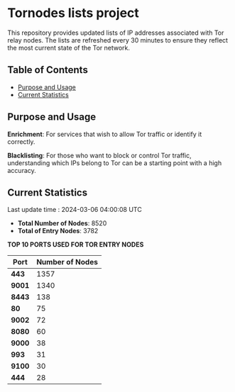 # Tornodes lists project

This repository provides updated lists of IP addresses associated with Tor relay nodes. The lists are refreshed every 30 minutes to ensure they reflect the most current state of the Tor network.

## Table of Contents

- [Purpose and Usage](#purpose-and-usage)
- [Current Statistics](#current-statistics)


## Purpose and Usage

**Enrichment**: For services that wish to allow Tor traffic or identify it correctly.

**Blacklisting**: For those who want to block or control Tor traffic, understanding which IPs belong to Tor can be a starting point with a high accuracy.

## Current Statistics

Last update time : 2024-03-06 04:00:08 UTC

- **Total Number of Nodes**: 8520
- **Total of Entry Nodes**: 3782

**TOP 10 PORTS USED FOR TOR ENTRY NODES**

| **Port** | **Number of Nodes** |
|------|-----------------|
| **443**   | 1357  |
| **9001**   | 1340  |
| **8443**   | 138  |
| **80**   | 75  |
| **9002**   | 72  |
| **8080**   | 60  |
| **9000**   | 38  |
| **993**   | 31  |
| **9100**   | 30  |
| **444**   | 28  |

